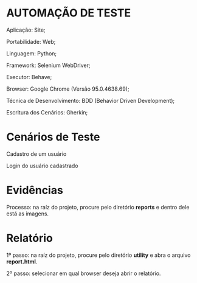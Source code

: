 # AUTOMAÇÃO DE TESTE

Aplicação: Site;

Portabilidade: Web;

Linguagem: Python;

Framework: Selenium WebDriver;

Executor: Behave;

Browser: Google Chrome (Versão 95.0.4638.69);

Técnica de Desenvolvimento: BDD (Behavior Driven Development);

Escritura dos Cenários: Gherkin;

# Cenários de  Teste
Cadastro de um usuário

Login do usuário cadastrado

# Evidências

Processo: na raíz do projeto, procure pelo diretório <strong>reports</strong> e dentro dele está as imagens.

# Relatório

1º passo: na raíz do projeto, procure pelo diretório <strong>utility</strong> e abra o arquivo <strong>report.html</strong>.

2º passo: selecionar em qual browser deseja abrir o relatório.
